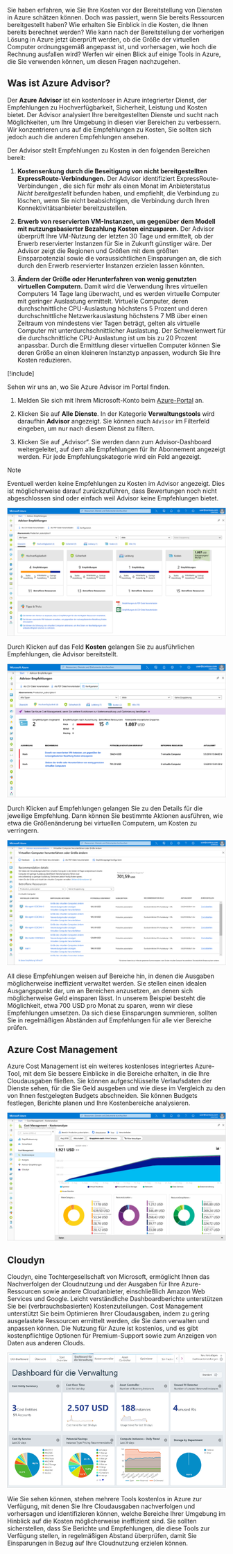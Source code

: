Sie haben erfahren, wie Sie Ihre Kosten vor der Bereitstellung von Diensten in Azure schätzen können. Doch was passiert, wenn Sie bereits Ressourcen bereitgestellt haben? Wie erhalten Sie Einblick in die Kosten, die Ihnen bereits berechnet werden? Wie kann nach der Bereitstellung der vorherigen Lösung in Azure jetzt überprüft werden, ob die Größe der virtuellen Computer ordnungsgemäß angepasst ist, und vorhersagen, wie hoch die Rechnung ausfallen wird? Werfen wir einen Blick auf einige Tools in Azure, die Sie verwenden können, um diesen Fragen nachzugehen.

## <a name="what-is-azure-advisor"></a>Was ist Azure Advisor?

Der **Azure Advisor** ist ein kostenloser in Azure integrierter Dienst, der Empfehlungen zu Hochverfügbarkeit, Sicherheit, Leistung und Kosten bietet. Der Advisor analysiert Ihre bereitgestellten Dienste und sucht nach Möglichkeiten, um Ihre Umgebung in diesen vier Bereichen zu verbessern. Wir konzentrieren uns auf die Empfehlungen zu Kosten, Sie sollten sich jedoch auch die anderen Empfehlungen ansehen.

Der Advisor stellt Empfehlungen zu Kosten in den folgenden Bereichen bereit:

1. **Kostensenkung durch die Beseitigung von nicht bereitgestellten ExpressRoute-Verbindungen.**
    Der Advisor identifiziert ExpressRoute-Verbindungen , die sich für mehr als einen Monat im Anbieterstatus *Nicht bereitgestellt* befunden haben, und empfiehlt, die Verbindung zu löschen, wenn Sie nicht beabsichtigen, die Verbindung durch Ihren Konnektivitätsanbieter bereitzustellen.

1. **Erwerb von reservierten VM-Instanzen, um gegenüber dem Modell mit nutzungsbasierter Bezahlung Kosten einzusparen.**
    Der Advisor überprüft Ihre VM-Nutzung der letzten 30 Tage und ermittelt, ob der Erwerb reservierter Instanzen für Sie in Zukunft günstiger wäre. Der Advisor zeigt die Regionen und Größen mit dem größten Einsparpotenzial sowie die voraussichtlichen Einsparungen an, die sich durch den Erwerb reservierter Instanzen erzielen lassen könnten.

1. **Ändern der Größe oder Herunterfahren von wenig genutzten virtuellen Computern.**
    Damit wird die Verwendung Ihres virtuellen Computers 14 Tage lang überwacht, und es werden virtuelle Computer mit geringer Auslastung ermittelt. Virtuelle Computer, deren durchschnittliche CPU-Auslastung höchstens 5 Prozent und deren durchschnittliche Netzwerkauslastung höchstens 7 MB über einen Zeitraum von mindestens vier Tagen beträgt, gelten als virtuelle Computer mit unterdurchschnittlicher Auslastung. Der Schwellenwert für die durchschnittliche CPU-Auslastung ist um bis zu 20 Prozent anpassbar. Durch die Ermittlung dieser virtuellen Computer können Sie deren Größe an einen kleineren Instanztyp anpassen, wodurch Sie Ihre Kosten reduzieren.

[!include[](../../../includes/azure-free-trial-note.md)]

Sehen wir uns an, wo Sie Azure Advisor im Portal finden. 

1. Melden Sie sich mit Ihrem Microsoft-Konto beim [Azure-Portal](https://portal.azure.com?azure-portal=true) an. 

1. Klicken Sie auf **Alle Dienste**. In der Kategorie **Verwaltungstools** wird daraufhin **Advisor** angezeigt. Sie können auch `Advisor` im Filterfeld eingeben, um nur nach diesem Dienst zu filtern.

1. Klicken Sie auf „Advisor“. Sie werden dann zum Advisor-Dashboard weitergeleitet, auf dem alle Empfehlungen für Ihr Abonnement angezeigt werden. Für jede Empfehlungskategorie wird ein Feld angezeigt.

> [!NOTE]
> Eventuell werden keine Empfehlungen zu Kosten im Advisor angezeigt. Dies ist möglicherweise darauf zurückzuführen, dass Bewertungen noch nicht abgeschlossen sind oder einfach weil Advisor keine Empfehlungen bietet.

![Screenshot des Azure-Portals mit dem Blatt „Advisor“ und vier Kategorienfeldern für Advisor-Empfehlungen: Hochverfügbarkeit, Sicherheit, Leistung und Kosten.](../media/3-advisor-recommendations.png)

Durch Klicken auf das Feld **Kosten** gelangen Sie zu ausführlichen Empfehlungen, die Advisor bereitstellt.

![Screenshot des Azure-Portal mit den Kostenempfehlungen des Blatts „Advisor“.](../media/3-advisor-cost-recommendations.png)

Durch Klicken auf Empfehlungen gelangen Sie zu den Details für die jeweilige Empfehlung. Dann können Sie bestimmte Aktionen ausführen, wie etwa die Größenänderung bei virtuellen Computern, um Kosten zu verringern.

![Screenshot des Azure-Portals mit Empfehlungsdetails zur Empfehlung zum Herunterfahren oder Ändern der Größe Ihres virtuellen Computers.](../media/3-advisor-resize-vm.png)

All diese Empfehlungen weisen auf Bereiche hin, in denen die Ausgaben möglicherweise ineffizient verwaltet werden. Sie stellen einen idealen Ausgangspunkt dar, um an Bereichen anzusetzen, an denen sich möglicherweise Geld einsparen lässt. In unserem Beispiel besteht die Möglichkeit, etwa 700 USD pro Monat zu sparen, wenn wir diese Empfehlungen umsetzen. Da sich diese Einsparungen summieren, sollten Sie in regelmäßigen Abständen auf Empfehlungen für alle vier Bereiche prüfen.

## <a name="azure-cost-management"></a>Azure Cost Management

Azure Cost Management ist ein weiteres kostenloses integriertes Azure-Tool, mit dem Sie bessere Einblicke in die Bereiche erhalten, in die Ihre Cloudausgaben fließen. Sie können aufgeschlüsselte Verlaufsdaten der Dienste sehen, für die Sie Geld ausgeben und wie diese im Vergleich zu den von Ihnen festgelegten Budgets abschneiden. Sie können Budgets festlegen, Berichte planen und Ihre Kostenbereiche analysieren.

![Screenshot des Azure-Portals mit dem Abschnitt „Kostenanalyse“ des Blatts „Kostenverwaltung + Abrechnung“.](../media/3-cost-management.png)

## <a name="cloudyn"></a>Cloudyn

Cloudyn, eine Tochtergesellschaft von Microsoft, ermöglicht Ihnen das Nachverfolgen der Cloudnutzung und der Ausgaben für Ihre Azure-Ressourcen sowie andere Cloudanbieter, einschließlich Amazon Web Services und Google. Leicht verständliche Dashboardberichte unterstützen Sie bei (verbrauchsbasierten) Kostenzuteilungen. Cost Management unterstützt Sie beim Optimieren Ihrer Cloudausgaben, indem zu gering ausgelastete Ressourcen ermittelt werden, die Sie dann verwalten und anpassen können. Die Nutzung für Azure ist kostenlos, und es gibt kostenpflichtige Optionen für Premium-Support sowie zum Anzeigen von Daten aus anderen Clouds.

![Screenshot des Azure-Portals mit dem Cloudyn-Verwaltungsdashboard.](../media/3-cloudyn-mgt-dash.png)

Wie Sie sehen können, stehen mehrere Tools kostenlos in Azure zur Verfügung, mit denen Sie Ihre Cloudausgaben nachverfolgen und vorhersagen und identifizieren können, welche Bereiche Ihrer Umgebung im Hinblick auf die Kosten möglicherweise ineffizient sind. Sie sollten sicherstellen, dass Sie Berichte und Empfehlungen, die diese Tools zur Verfügung stellen, in regelmäßigen Abstand überprüfen, damit Sie Einsparungen in Bezug auf Ihre Cloudnutzung erzielen können.